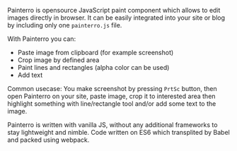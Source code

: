 Painterro is opensource JavaScript paint component which allows to edit images directly in browser.
It can be easily integrated into your site or blog by including only one `painterro.js` file.

With Painterro you can:
- Paste image from clipboard (for example screenshot)
- Crop image by defined area
- Paint lines and rectangles (alpha color can be used)
- Add text

Common usecase: You make screenshot by pressing `PrtSc` button, then open Painterro on your site, paste image, 
crop it to interested area then highlight something with line/rectangle tool and/or add some text 
to the image.

Painterro is written with vanilla JS, without any additional frameworks to stay lightweight and nimble. Code 
written on ES6 which transplited by Babel and packed using webpack.